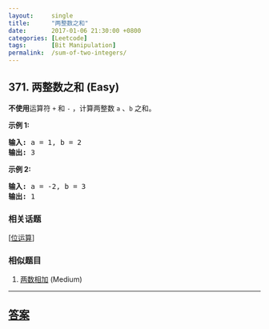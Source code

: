 ```yaml
---
layout:     single
title:      "两整数之和"
date:       2017-01-06 21:30:00 +0800
categories: [Leetcode]
tags:       [Bit Manipulation]
permalink:  /sum-of-two-integers/
---
```


## 371. 两整数之和 (Easy)

<p><strong>不使用</strong>运算符&nbsp;<code>+</code> 和&nbsp;<code>-</code>&nbsp;​​​​​​​，计算两整数&nbsp;​​​​​​​<code>a</code>&nbsp;、<code>b</code>&nbsp;​​​​​​​之和。</p>

<p><strong>示例 1:</strong></p>

<pre><strong>输入: </strong>a = 1, b = 2
<strong>输出: </strong>3
</pre>

<p><strong>示例 2:</strong></p>

<pre><strong>输入: </strong>a = -2, b = 3
<strong>输出: </strong>1</pre>

### 相关话题
  [[位运算](https://github.com/openset/leetcode/tree/master/tag/bit-manipulation/README.md)]

### 相似题目
  1. [两数相加](/add-two-numbers) (Medium)

---

## [答案](https://github.com/openset/leetcode/tree/master/problems/sum-of-two-integers)
